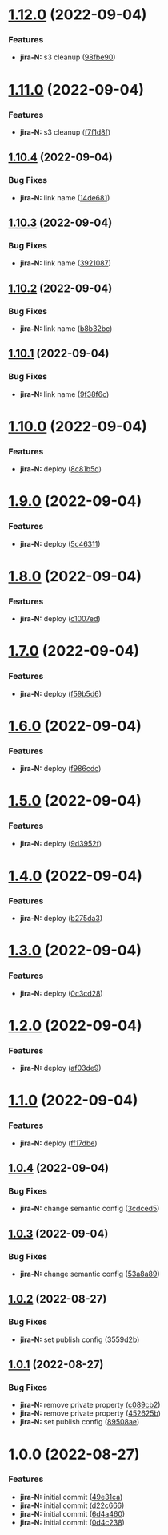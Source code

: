 # [1.12.0](https://github.com/rbelmega/crypto-trade-2/compare/v1.11.0...v1.12.0) (2022-09-04)


### Features

* **jira-N:** s3 cleanup ([98fbe90](https://github.com/rbelmega/crypto-trade-2/commit/98fbe90d7ffc3c0c25481e034bc33719f3f74034))

# [1.11.0](https://github.com/rbelmega/crypto-trade-2/compare/v1.10.4...v1.11.0) (2022-09-04)


### Features

* **jira-N:** s3 cleanup ([f7f1d8f](https://github.com/rbelmega/crypto-trade-2/commit/f7f1d8f7684c8ee0a351650fd83e5ed7c1030ca7))

## [1.10.4](https://github.com/rbelmega/crypto-trade-2/compare/v1.10.3...v1.10.4) (2022-09-04)


### Bug Fixes

* **jira-N:** link name ([14de681](https://github.com/rbelmega/crypto-trade-2/commit/14de68189b1ff77ca072bfa9ccfb96f2b1f5c4ef))

## [1.10.3](https://github.com/rbelmega/crypto-trade-2/compare/v1.10.2...v1.10.3) (2022-09-04)


### Bug Fixes

* **jira-N:** link name ([3921087](https://github.com/rbelmega/crypto-trade-2/commit/39210876801cadd4692f5ba54bcfe3c11c507bc8))

## [1.10.2](https://github.com/rbelmega/crypto-trade-2/compare/v1.10.1...v1.10.2) (2022-09-04)


### Bug Fixes

* **jira-N:** link name ([b8b32bc](https://github.com/rbelmega/crypto-trade-2/commit/b8b32bccb37d66b7bd0880069e2f8f2132c92dc0))

## [1.10.1](https://github.com/rbelmega/crypto-trade-2/compare/v1.10.0...v1.10.1) (2022-09-04)


### Bug Fixes

* **jira-N:** link name ([9f38f6c](https://github.com/rbelmega/crypto-trade-2/commit/9f38f6cc4589b630fe231d78cb67f883cd8299ba))

# [1.10.0](https://github.com/rbelmega/crypto-trade-2/compare/v1.9.0...v1.10.0) (2022-09-04)


### Features

* **jira-N:** deploy ([8c81b5d](https://github.com/rbelmega/crypto-trade-2/commit/8c81b5dc8c10549099f044c02656478bd1989334))

# [1.9.0](https://github.com/rbelmega/crypto-trade-2/compare/v1.8.0...v1.9.0) (2022-09-04)


### Features

* **jira-N:** deploy ([5c46311](https://github.com/rbelmega/crypto-trade-2/commit/5c46311a1b217090de038da8747172b329cce365))

# [1.8.0](https://github.com/rbelmega/crypto-trade-2/compare/v1.7.0...v1.8.0) (2022-09-04)


### Features

* **jira-N:** deploy ([c1007ed](https://github.com/rbelmega/crypto-trade-2/commit/c1007eddd718d23d67674eb1eec3ae91793a4a01))

# [1.7.0](https://github.com/rbelmega/crypto-trade-2/compare/v1.6.0...v1.7.0) (2022-09-04)


### Features

* **jira-N:** deploy ([f59b5d6](https://github.com/rbelmega/crypto-trade-2/commit/f59b5d6b3bd681beb8a1e53d95a2f6b08d01d9dc))

# [1.6.0](https://github.com/rbelmega/crypto-trade-2/compare/v1.5.0...v1.6.0) (2022-09-04)


### Features

* **jira-N:** deploy ([f986cdc](https://github.com/rbelmega/crypto-trade-2/commit/f986cdc32426dc884b4164094377116bba700bd7))

# [1.5.0](https://github.com/rbelmega/crypto-trade-2/compare/v1.4.0...v1.5.0) (2022-09-04)


### Features

* **jira-N:** deploy ([9d3952f](https://github.com/rbelmega/crypto-trade-2/commit/9d3952f0d355b3a8e9285c995d9706afda12cf74))

# [1.4.0](https://github.com/rbelmega/crypto-trade-2/compare/v1.3.0...v1.4.0) (2022-09-04)


### Features

* **jira-N:** deploy ([b275da3](https://github.com/rbelmega/crypto-trade-2/commit/b275da3425aa6617110650e71b708f53c83627c5))

# [1.3.0](https://github.com/rbelmega/crypto-trade-2/compare/v1.2.0...v1.3.0) (2022-09-04)


### Features

* **jira-N:** deploy ([0c3cd28](https://github.com/rbelmega/crypto-trade-2/commit/0c3cd28101cff6e2e883a87aaddc6444004dd04b))

# [1.2.0](https://github.com/rbelmega/crypto-trade-2/compare/v1.1.0...v1.2.0) (2022-09-04)


### Features

* **jira-N:** deploy ([af03de9](https://github.com/rbelmega/crypto-trade-2/commit/af03de9b624955f78273f9c6541e24e4578fedaf))

# [1.1.0](https://github.com/rbelmega/crypto-trade-2/compare/v1.0.4...v1.1.0) (2022-09-04)


### Features

* **jira-N:** deploy ([ff17dbe](https://github.com/rbelmega/crypto-trade-2/commit/ff17dbedb98bba4f3bcfd411038af1e31be7b4f9))

## [1.0.4](https://github.com/rbelmega/crypto-trade-2/compare/v1.0.3...v1.0.4) (2022-09-04)


### Bug Fixes

* **jira-N:** change semantic config ([3cdced5](https://github.com/rbelmega/crypto-trade-2/commit/3cdced533f07a4175e4b5bf82c321b74727e7880))

## [1.0.3](https://github.com/rbelmega/crypto-trade-2/compare/v1.0.2...v1.0.3) (2022-09-04)


### Bug Fixes

* **jira-N:** change semantic config ([53a8a89](https://github.com/rbelmega/crypto-trade-2/commit/53a8a89b5123f88353819f95ced3b2616691e0d8))

## [1.0.2](https://github.com/rbelmega/crypto-trade-2/compare/v1.0.1...v1.0.2) (2022-08-27)


### Bug Fixes

* **jira-N:** set publish config ([3559d2b](https://github.com/rbelmega/crypto-trade-2/commit/3559d2badd620c3d4fcbc49f4dbafb7334208a55))

## [1.0.1](https://github.com/rbelmega/crypto-trade-2/compare/v1.0.0...v1.0.1) (2022-08-27)


### Bug Fixes

* **jira-N:** remove private property ([c089cb2](https://github.com/rbelmega/crypto-trade-2/commit/c089cb20cb708012400fbc32d7cfab974c476ab5))
* **jira-N:** remove private property ([452625b](https://github.com/rbelmega/crypto-trade-2/commit/452625bc0b52222e12f7db5420f12ecf98891e8f))
* **jira-N:** set publish config ([89508ae](https://github.com/rbelmega/crypto-trade-2/commit/89508ae9d105ca5beb5b15b9cf586cb16e07cb51))

# 1.0.0 (2022-08-27)


### Features

* **jira-N:** initial commit ([49e31ca](https://github.com/rbelmega/crypto-trade-2/commit/49e31ca987234d2d3d12f80d8b1521fe4424f7eb))
* **jira-N:** initial commit ([d22c666](https://github.com/rbelmega/crypto-trade-2/commit/d22c666de75cfac194dc00174898910124410604))
* **jira-N:** initial commit ([6d4a460](https://github.com/rbelmega/crypto-trade-2/commit/6d4a4606ae51855899f351b213d7501c1984f45b))
* **jira-N:** initial commit ([0d4c238](https://github.com/rbelmega/crypto-trade-2/commit/0d4c238a6d12c53bd3e550a9d9ebba5f5c8ac1d1))
